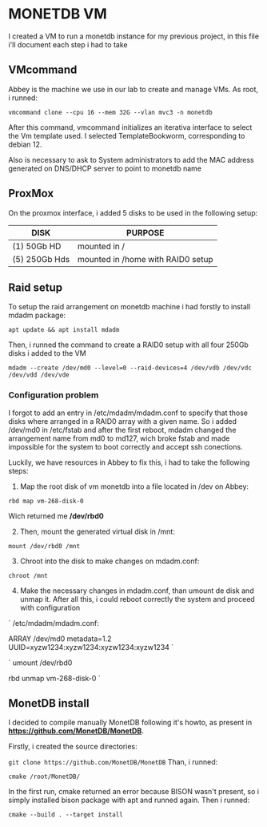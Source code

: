 # MONETDB VM
I created a VM to run a monetdb instance for my previous project, in this file
i'll document each step i had to take

## VMcommand
Abbey is the machine we use in our lab to create and manage VMs. As root, i
runned:

`
vmcommand clone --cpu 16 --mem 32G --vlan mvc3 -n monetdb
`

After this command, vmcommand initializes an iterativa interface to select the
Vm template used. I selected TemplateBookworm, corresponding to debian 12.

Also is necessary to ask to System administrators to add the MAC address
generated on DNS/DHCP server to point to monetdb name

## ProxMox
On the proxmox interface, i added 5 disks to be used in the following setup:

|      DISK     |              PURPOSE              |
|---------------|-----------------------------------| 
|  (1) 50Gb HD  |            mounted in /           |
| (5) 250Gb Hds | mounted in /home with RAID0 setup |

## Raid setup

To setup the raid arrangement on monetdb machine i had forstly to install mdadm
package:

`
apt update && apt install mdadm
`

Then, i runned the command to create a RAID0 setup with all four 250Gb disks i
added to the VM

`
mdadm --create /dev/md0 --level=0 --raid-devices=4 /dev/vdb /dev/vdc /dev/vdd /dev/vde
`

### Configuration problem
I forgot to add an entry in /etc/mdadm/mdadm.conf to specify that those disks 
where arranged in a RAID0 array with a given name. So i added /dev/md0 in 
/etc/fstab and after the first reboot, mdadm changed the arrangement name from
md0 to md127, wich broke fstab and made impossible for the system to boot
correctly and accept ssh conections.

Luckily, we have resources in Abbey to fix this, i had to take the following
steps:

1. Map the root disk of vm monetdb into a file located in /dev on Abbey:

`
rbd map vm-268-disk-0
`

Wich returned me **/dev/rbd0**

2. Then, mount the generated virtual disk in /mnt:

`
mount /dev/rbd0 /mnt
`

3. Chroot into the disk to make changes on mdadm.conf:

`
chroot /mnt
`

4. Make the necessary changes in mdadm.conf, than umount de disk and unmap it.
After all this, i could reboot correctly the system and proceed with
configuration 

`
/etc/mdadm/mdadm.conf:

ARRAY /dev/md0 metadata=1.2 UUID=xyzw1234:xyzw1234:xyzw1234:xyzw1234
`

`
umount /dev/rbd0

rbd unmap vm-268-disk-0
`

## MonetDB install

I decided to compile manually MonetDB following it's howto, as present in
**https://github.com/MonetDB/MonetDB**.

Firstly, i created the source directories:

`
git clone https://github.com/MonetDB/MonetDB
`
Than, i runned:

`
cmake /root/MonetDB/
`

In the first run, cmake returned an error because BISON wasn't present, so i 
simply installed bison  package with apt and runned again. Then i runned:

`
cmake --build . --target install
`

